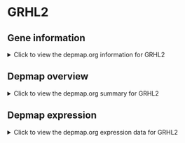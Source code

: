 <h1>GRHL2</h1>

<h2>Gene information</h2>
<details>
  <summary>Click to view the depmap.org information for GRHL2</summary>
  <iframe src="https://depmap.org/portal/gene/GRHL2?tab=about" style="border:none;width:100%;height:800px"></iframe>
</details>

<h2>Depmap overview</h2>
<details>
  <summary>Click to view the depmap.org summary for GRHL2</summary>
  <iframe src="https://depmap.org/portal/gene/GRHL2?tab=overview" style="border:none;width:100%;height:800px"></iframe>
</details>

<h2>Depmap expression</h2>
<details>
  <summary>Click to view the depmap.org expression data for GRHL2</summary>
  <iframe src="https://depmap.org/portal/gene/GRHL2?tab=characterization" style="border:none;width:100%;height:800px"></iframe>
</details>


<!--
<h2>Reactome Pathway diagram</h2>
<details>
  <summary>Click to view Reactome pathway for GRHL2</summary>
  PNAME
</details>
-->


